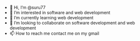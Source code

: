 - 👋 Hi, I’m @suru77
- 👀 I’m interested in software and web development
- 🌱 I’m currently learning web development
- 💞️ I’m looking to collaborate on software development and web development
- 📫 How to reach me contact me on my gmail

<!---
suru77/suru77 is a ✨ special ✨ repository because its `README.md` (this file) appears on your GitHub profile.
You can click the Preview link to take a look at your changes.
--->
